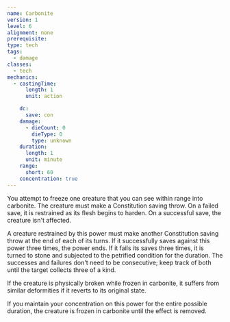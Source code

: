 ```yaml
---
name: Carbonite
version: 1
level: 6
alignment: none
prerequisite: 
type: tech
tags:
  - damage
classes:
  - tech
mechanics:
  - castingTime:
      length: 1
      unit: action

    dc:
      save: con
    damage:
      - dieCount: 0
        dieType: 0
        type: unknown
    duration:
      length: 1
      unit: minute
    range:
      short: 60
    concentration: true
---
```

You attempt to freeze one creature that you can see within range into carbonite. The creature must make a Constitution saving throw. On a failed save, it is restrained as its flesh begins to harden. On a successful save, the creature isn't affected. 

A creature restrained by this power must make another Constitution saving throw at the end of each of its turns. If it successfully saves against this power three times, the power ends. If it fails its saves three times, it is turned to stone and subjected to the petrified condition for the duration. The successes and failures don't need to be consecutive; keep track of both until the target collects three of a kind.

If the creature is physically broken while frozen in carbonite, it suffers from similar deformities if it reverts to its original state.

If you maintain your concentration on this power for the entire possible duration, the creature is frozen in carbonite until the effect is removed.
    